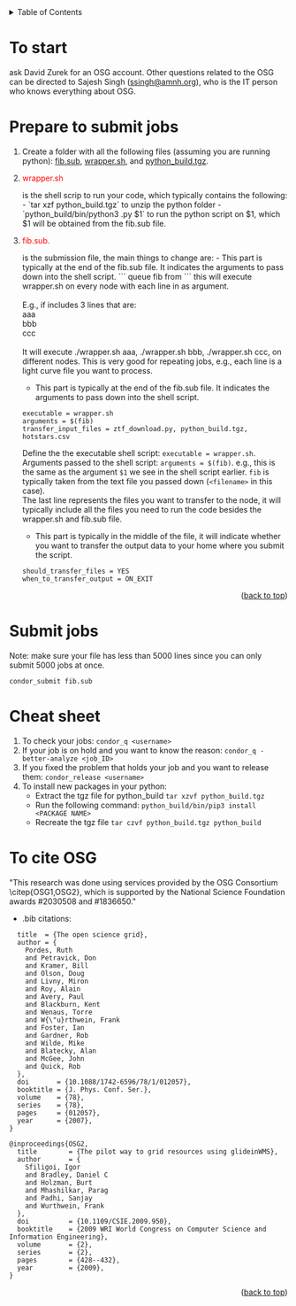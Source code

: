 <!-- TABLE OF CONTENTS -->
<details>
  <summary>Table of Contents</summary>
  <ol>
    <li><a href="#to-start">To start</a></li>
    <li><a href="#prepare">Prepare to submit jobs</a></li>
    <li><a href="#submit-jobs">Submit jobs</a></li>
    <li><a href="#cheat-sheet">Cheat sheet</a></li>
    <li><a href="#citation">To cite OSG</a></li>
  </ol>
</details>


<!-- To start -->
# To start
ask David Zurek for an OSG account. Other questions related to the OSG can be directed to Sajesh Singh (ssingh@amnh.org), who is the IT person who knows everything about OSG. 

<!-- Prepare to submit jobs -->
# Prepare to submit jobs
1. Create a folder with all the following files (assuming you are running python): [fib.sub](https://github.com/lyx12311/osg_tutorial/blob/main/fib.sub), [wrapper.sh](https://github.com/lyx12311/osg_tutorial/blob/main/wrapper.sh), and [python_build.tgz](https://zenodo.org/record/7324844/files/python_build.tgz?download=1).
 
2. <p style='color:red'>wrapper.sh</p> is the shell scrip to run your code, which typically contains the following:
	- `tar xzf python_build.tgz` to unzip the python folder
	- `python_build/bin/python3 <your script>.py $1` to run the python script on $1, which $1 will be obtained from the fib.sub file.

3. <p style='color:red'>fib.sub.</p> is the submission file, the main things to change are: 
	- This part is typically at the end of the fib.sub file. It indicates the arguments to pass down into the shell script.
	```
	queue fib from <filename>
	```
	this will execute wrapper.sh on every node with each line in <filename> as argument. <br /><br />
	E.g., if <filename> includes 3 lines that are:<br />
			aaa<br />
			bbb<br />
			ccc<br /><br />
	It will execute ./wrapper.sh aaa,  ./wrapper.sh bbb, ./wrapper.sh ccc, on different nodes. This is very good for repeating jobs, e.g., each line is a light curve file you want to process.  

	- This part is typically at the end of the fib.sub file. It indicates the arguments to pass down into the shell script.
	```
	executable = wrapper.sh
	arguments = $(fib)
	transfer_input_files = ztf_download.py, python_build.tgz, hotstars.csv
	```
	
	Define the the executable shell script: `executable = wrapper.sh`.<br />
	Arguments passed to the shell script: `arguments = $(fib)`. e.g., this is the same as the argument `$1` we see in the shell script earlier. `fib` is typically taken from the text file you passed down (`<filename>` in this case).<br />
	The last line represents the files you want to transfer to the node, it will typically include all the files you need to run the code besides the wrapper.sh and fib.sub file.<br />

	- This part is typically in the middle of the file, it will indicate whether you want to transfer the output data to your home where you submit the script. 
	```
	should_transfer_files = YES
	when_to_transfer_output = ON_EXIT
	```

<p align="right">(<a href="#readme-top">back to top</a>)</p>




<!-- Submit jobs -->
# Submit jobs
Note: make sure your file has less than 5000 lines since you can only submit 5000 jobs at once.
```
condor_submit fib.sub 
```


<!-- Cheat sheet -->
# Cheat sheet
1. To check your jobs:
```condor_q <username> ```<br />
2. If your job is on hold and you want to know the reason:
```condor_q -better-analyze <job_ID>```<br />
3. If you fixed the problem that holds your job and you want to release them:
```condor_release <username>```<br />
4. To install new packages in your python: 
	- Extract the tgz file for python_build
		```tar xzvf python_build.tgz```<br />
	- Run the following command:
		```python_build/bin/pip3 install <PACKAGE NAME>```<br />
	- Recreate the tgz file
		```tar czvf python_build.tgz python_build```<br />


<!-- To cite OSG -->
# To cite OSG
"This research was done using services provided by the OSG Consortium \citep{OSG1,OSG2}, which is supported by the National Science Foundation awards \#2030508 and \#1836650."
- .bib citations:
```@inproceedings{OSG1,
  title  = {The open science grid},
  author = {
    Pordes, Ruth 
    and Petravick, Don 
    and Kramer, Bill 
    and Olson, Doug 
    and Livny, Miron 
    and Roy, Alain 
    and Avery, Paul 
    and Blackburn, Kent 
    and Wenaus, Torre 
    and W{\"u}rthwein, Frank 
    and Foster, Ian
    and Gardner, Rob
    and Wilde, Mike
    and Blatecky, Alan
    and McGee, John
    and Quick, Rob
  },
  doi       = {10.1088/1742-6596/78/1/012057},
  booktitle = {J. Phys. Conf. Ser.},
  volume    = {78},
  series    = {78},
  pages     = {012057},
  year      = {2007},
}

@inproceedings{OSG2,
  title        = {The pilot way to grid resources using glideinWMS},
  author       = {
    Sfiligoi, Igor    
    and Bradley, Daniel C 
    and Holzman, Burt     
    and Mhashilkar, Parag 
    and Padhi, Sanjay     
    and Wurthwein, Frank
  },
  doi          = {10.1109/CSIE.2009.950},
  booktitle    = {2009 WRI World Congress on Computer Science and Information Engineering},
  volume       = {2},
  series       = {2},
  pages        = {428--432},
  year         = {2009},
}
```

<p align="right">(<a href="#readme-top">back to top</a>)</p>




